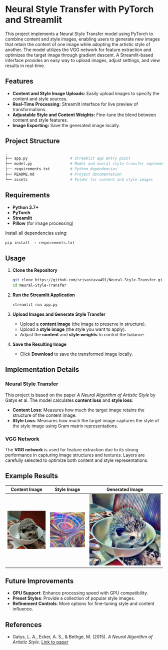 
# Neural Style Transfer with PyTorch and Streamlit

This project implements a Neural Style Transfer model using PyTorch to combine content and style images, enabling users to generate new images that retain the content of one image while adopting the artistic style of another. The model utilizes the VGG network for feature extraction and optimizes the target image through gradient descent. A Streamlit-based interface provides an easy way to upload images, adjust settings, and view results in real-time.


## Features

- **Content and Style Image Uploads:** Easily upload images to specify the content and style sources.
- **Real-Time Processing:** Streamlit interface for live preview of transformations.
- **Adjustable Style and Content Weights:** Fine-tune the blend between content and style features.
- **Image Exporting:** Save the generated image locally.

## Project Structure

```bash
.
├── app.py                   # Streamlit app entry point
├── model.py                 # Model and neural style transfer implementation
├── requirements.txt         # Python dependencies
├── README.md                # Project documentation
└── assets                   # Folder for content and style images
```

## Requirements

- **Python 3.7+**
- **PyTorch**
- **Streamlit**
- **Pillow** (for image processing)

Install all dependencies using:

```bash
pip install -r requirements.txt
```

## Usage

1. **Clone the Repository**

   ```bash
   git clone https://github.com/srivastava491/Neural-Style-Transfer.git
   cd Neural-Style-Transfer
   ```

2. **Run the Streamlit Application**

   ```bash
   streamlit run app.py
   ```

3. **Upload Images and Generate Style Transfer**

   - Upload a **content image** (the image to preserve in structure).
   - Upload a **style image** (the style you want to apply).
   - Adjust the **content** and **style weights** to control the balance.

4. **Save the Resulting Image**

   - Click **Download** to save the transformed image locally.

## Implementation Details

### Neural Style Transfer

This project is based on the paper *A Neural Algorithm of Artistic Style* by Gatys et al. The model calculates **content loss** and **style loss**:

- **Content Loss**: Measures how much the target image retains the structure of the content image.
- **Style Loss**: Measures how much the target image captures the style of the style image using Gram matrix representations.

### VGG Network

The **VGG network** is used for feature extraction due to its strong performance in capturing image structures and textures. Layers are carefully selected to optimize both content and style representations.

## Example Results

| Content Image   | Style Image  | Generated Image |
|-----------------|--------------|-----------------|
| ![Content](assets/content.jpg) | ![Style](assets/style.jpg) | ![Result](assets/result.jpg) |

## Future Improvements

- **GPU Support**: Enhance processing speed with GPU compatibility.
- **Preset Styles**: Provide a collection of popular style images.
- **Refinement Controls**: More options for fine-tuning style and content influence.

## References

- Gatys, L. A., Ecker, A. S., & Bethge, M. (2015). *A Neural Algorithm of Artistic Style*. [Link to paper](https://arxiv.org/abs/1508.06576)
